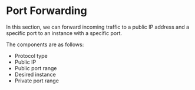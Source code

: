 # Port Forwarding

In this section, we can forward incoming traffic to a public IP address and a specific port to an instance with a specific port.

<DarkModeImage
  dark-src="/images/guides/en/dark/networks/add-portforward.png"
  light-src="/images/guides/en/light/networks/add-portforward.png"
  alt="Registration image"
/>

<!-- todo: we ca explain more about this fields -->

The components are as follows:

- Protocol type
- Public IP
- Public port range
- Desired instance
- Private port range

<DarkModeImage
  dark-src="/images/guides/en/dark/networks/portforward-entry.png"
  light-src="/images/guides/en/light/networks/portforward-entry.png"
  alt="Registration image"
/>
